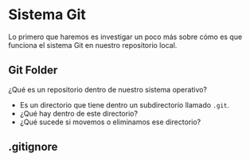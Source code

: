 # Sistema Git
Lo primero que haremos es investigar un poco más sobre cómo es que funciona el sistema Git en nuestro repositorio local.

## Git Folder
¿Qué es un repositorio dentro de nuestro sistema operativo?
- Es un directorio que tiene dentro un subdirectorio llamado `.git`.
- ¿Qué hay dentro de este directorio?
- ¿Qué sucede si movemos o eliminamos ese directorio?

## .gitignore
